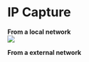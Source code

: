 # IP Capture
<p align="left">
  <strong>From a local network</strong>
  <br/>
  <img src="https://github.com/user-attachments/assets/1d0537ea-fdfb-4911-8a68-a705ae8f53a7"/>
</p>

<p align="left">
  <strong>From a external network</strong>
  <br/>
  <img src=""/>
</p>
